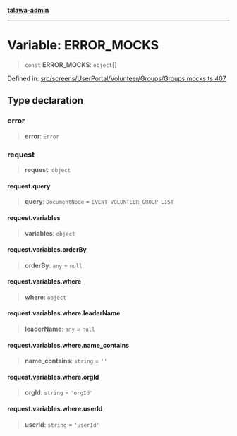 [**talawa-admin**](../../../../../../README.md)

***

# Variable: ERROR\_MOCKS

> `const` **ERROR\_MOCKS**: `object`[]

Defined in: [src/screens/UserPortal/Volunteer/Groups/Groups.mocks.ts:407](https://github.com/MayankJha014/talawa-admin/blob/0dd35cc200a4ed7562fa81ab87ec9b2a6facd18b/src/screens/UserPortal/Volunteer/Groups/Groups.mocks.ts#L407)

## Type declaration

### error

> **error**: `Error`

### request

> **request**: `object`

#### request.query

> **query**: `DocumentNode` = `EVENT_VOLUNTEER_GROUP_LIST`

#### request.variables

> **variables**: `object`

#### request.variables.orderBy

> **orderBy**: `any` = `null`

#### request.variables.where

> **where**: `object`

#### request.variables.where.leaderName

> **leaderName**: `any` = `null`

#### request.variables.where.name\_contains

> **name\_contains**: `string` = `''`

#### request.variables.where.orgId

> **orgId**: `string` = `'orgId'`

#### request.variables.where.userId

> **userId**: `string` = `'userId'`
